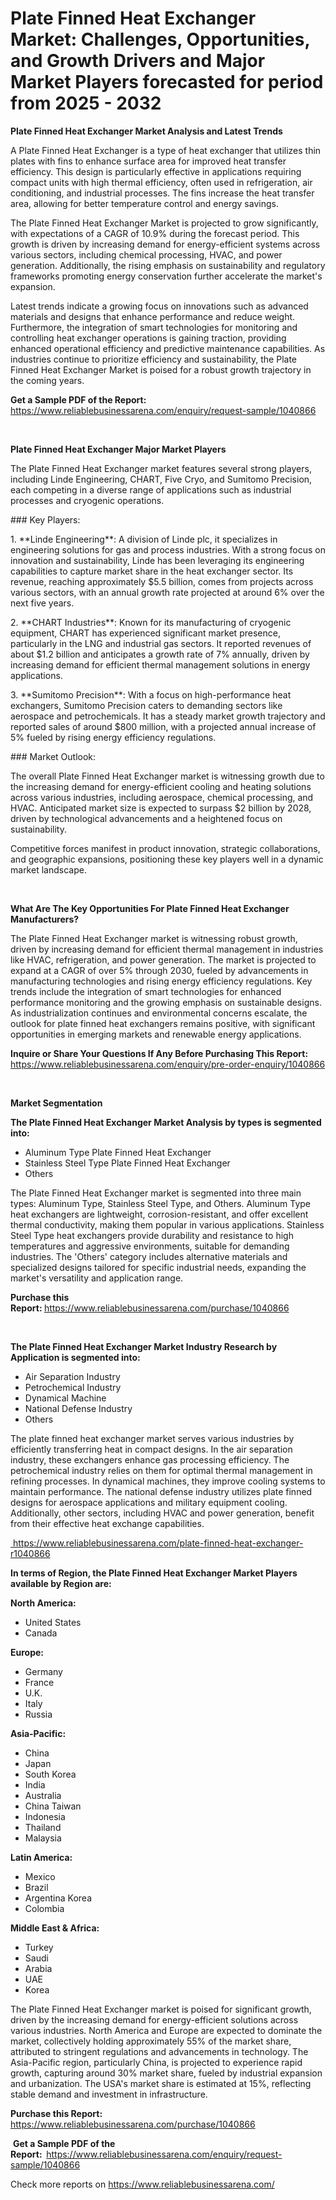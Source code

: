 <p><h1>Plate Finned Heat Exchanger Market: Challenges, Opportunities, and Growth Drivers and Major Market Players forecasted for period from 2025 - 2032</h1></p><p><strong>Plate Finned Heat Exchanger Market Analysis and Latest Trends</strong></p>
<p><p>A Plate Finned Heat Exchanger is a type of heat exchanger that utilizes thin plates with fins to enhance surface area for improved heat transfer efficiency. This design is particularly effective in applications requiring compact units with high thermal efficiency, often used in refrigeration, air conditioning, and industrial processes. The fins increase the heat transfer area, allowing for better temperature control and energy savings.</p><p>The Plate Finned Heat Exchanger Market is projected to grow significantly, with expectations of a CAGR of 10.9% during the forecast period. This growth is driven by increasing demand for energy-efficient systems across various sectors, including chemical processing, HVAC, and power generation. Additionally, the rising emphasis on sustainability and regulatory frameworks promoting energy conservation further accelerate the market's expansion. </p><p>Latest trends indicate a growing focus on innovations such as advanced materials and designs that enhance performance and reduce weight. Furthermore, the integration of smart technologies for monitoring and controlling heat exchanger operations is gaining traction, providing enhanced operational efficiency and predictive maintenance capabilities. As industries continue to prioritize efficiency and sustainability, the Plate Finned Heat Exchanger Market is poised for a robust growth trajectory in the coming years.</p></p>
<p><strong>Get a Sample PDF of the Report:&nbsp;</strong> <a href="https://www.reliablebusinessarena.com/enquiry/request-sample/1040866?utm_campaign=2530&utm_medium=2&utm_source=Github&utm_content=ia&utm_term=22022025&utm_id=plate-finned-heat-exchanger">https://www.reliablebusinessarena.com/enquiry/request-sample/1040866</a></p>
<p>&nbsp;</p>
<p><strong>Plate Finned Heat Exchanger Major Market Players</strong></p>
<p><p>The Plate Finned Heat Exchanger market features several strong players, including Linde Engineering, CHART, Five Cryo, and Sumitomo Precision, each competing in a diverse range of applications such as industrial processes and cryogenic operations.</p><p>### Key Players:</p><p>1. **Linde Engineering**: A division of Linde plc, it specializes in engineering solutions for gas and process industries. With a strong focus on innovation and sustainability, Linde has been leveraging its engineering capabilities to capture market share in the heat exchanger sector. Its revenue, reaching approximately $5.5 billion, comes from projects across various sectors, with an annual growth rate projected at around 6% over the next five years.</p><p>2. **CHART Industries**: Known for its manufacturing of cryogenic equipment, CHART has experienced significant market presence, particularly in the LNG and industrial gas sectors. It reported revenues of about $1.2 billion and anticipates a growth rate of 7% annually, driven by increasing demand for efficient thermal management solutions in energy applications.</p><p>3. **Sumitomo Precision**: With a focus on high-performance heat exchangers, Sumitomo Precision caters to demanding sectors like aerospace and petrochemicals. It has a steady market growth trajectory and reported sales of around $800 million, with a projected annual increase of 5% fueled by rising energy efficiency regulations.</p><p>### Market Outlook:</p><p>The overall Plate Finned Heat Exchanger market is witnessing growth due to the increasing demand for energy-efficient cooling and heating solutions across various industries, including aerospace, chemical processing, and HVAC. Anticipated market size is expected to surpass $2 billion by 2028, driven by technological advancements and a heightened focus on sustainability.</p><p>Competitive forces manifest in product innovation, strategic collaborations, and geographic expansions, positioning these key players well in a dynamic market landscape.</p></p>
<p>&nbsp;</p>
<p><strong>What Are The Key Opportunities For Plate Finned Heat Exchanger Manufacturers?</strong></p>
<p><p>The Plate Finned Heat Exchanger market is witnessing robust growth, driven by increasing demand for efficient thermal management in industries like HVAC, refrigeration, and power generation. The market is projected to expand at a CAGR of over 5% through 2030, fueled by advancements in manufacturing technologies and rising energy efficiency regulations. Key trends include the integration of smart technologies for enhanced performance monitoring and the growing emphasis on sustainable designs. As industrialization continues and environmental concerns escalate, the outlook for plate finned heat exchangers remains positive, with significant opportunities in emerging markets and renewable energy applications.</p></p>
<p><strong>Inquire or Share Your Questions If Any Before Purchasing This Report:</strong> <a href="https://www.reliablebusinessarena.com/enquiry/pre-order-enquiry/1040866?utm_campaign=2530&utm_medium=2&utm_source=Github&utm_content=ia&utm_term=22022025&utm_id=plate-finned-heat-exchanger">https://www.reliablebusinessarena.com/enquiry/pre-order-enquiry/1040866</a></p>
<p>&nbsp;</p>
<p><strong>Market Segmentation</strong></p>
<p><strong>The Plate Finned Heat Exchanger Market Analysis by types is segmented into:</strong></p>
<p><ul><li>Aluminum Type Plate Finned Heat Exchanger</li><li>Stainless Steel Type Plate Finned Heat Exchanger</li><li>Others</li></ul></p>
<p><p>The Plate Finned Heat Exchanger market is segmented into three main types: Aluminum Type, Stainless Steel Type, and Others. Aluminum Type heat exchangers are lightweight, corrosion-resistant, and offer excellent thermal conductivity, making them popular in various applications. Stainless Steel Type heat exchangers provide durability and resistance to high temperatures and aggressive environments, suitable for demanding industries. The 'Others' category includes alternative materials and specialized designs tailored for specific industrial needs, expanding the market's versatility and application range.</p></p>
<p><strong>Purchase this Report:&nbsp;</strong><a href="https://www.reliablebusinessarena.com/purchase/1040866?utm_campaign=2530&utm_medium=2&utm_source=Github&utm_content=ia&utm_term=22022025&utm_id=plate-finned-heat-exchanger">https://www.reliablebusinessarena.com/purchase/1040866</a></p>
<p>&nbsp;</p>
<p><strong>The Plate Finned Heat Exchanger Market Industry Research by Application is segmented into:</strong></p>
<p><ul><li>Air Separation Industry</li><li>Petrochemical Industry</li><li>Dynamical Machine</li><li>National Defense Industry</li><li>Others</li></ul></p>
<p><p>The plate finned heat exchanger market serves various industries by efficiently transferring heat in compact designs. In the air separation industry, these exchangers enhance gas processing efficiency. The petrochemical industry relies on them for optimal thermal management in refining processes. In dynamical machines, they improve cooling systems to maintain performance. The national defense industry utilizes plate finned designs for aerospace applications and military equipment cooling. Additionally, other sectors, including HVAC and power generation, benefit from their effective heat exchange capabilities.</p></p>
<p><a href="https://www.reliablebusinessarena.com/plate-finned-heat-exchanger-r1040866?utm_campaign=2530&utm_medium=2&utm_source=Github&utm_content=ia&utm_term=22022025&utm_id=plate-finned-heat-exchanger">&nbsp;https://www.reliablebusinessarena.com/plate-finned-heat-exchanger-r1040866</a></p>
<p><strong>In terms of Region, the Plate Finned Heat Exchanger Market Players available by Region are:</strong></p>
<p>
    <p> <strong> North America: </strong>
        <ul>
            <li>United States</li>
            <li>Canada</li>
        </ul>
        </p> 
    <p> <strong> Europe: </strong>
        <ul>
            <li>Germany</li>
            <li>France</li>
            <li>U.K.</li>
            <li>Italy</li>
            <li>Russia</li>
        </ul>
        </p> 
    <p> <strong> Asia-Pacific: </strong>
        <ul>
            <li>China</li>
            <li>Japan</li>
            <li>South Korea</li>
            <li>India</li>
            <li>Australia</li>
            <li>China Taiwan</li>
            <li>Indonesia</li>
            <li>Thailand</li>
            <li>Malaysia</li>
        </ul>
        </p> 
    <p> <strong> Latin America: </strong>
        <ul>
            <li>Mexico</li>
            <li>Brazil</li>
            <li>Argentina Korea</li>
            <li>Colombia</li>
        </ul>
        </p> 
    <p> <strong> Middle East & Africa: </strong>
        <ul>
            <li>Turkey</li>
            <li>Saudi</li>
            <li>Arabia</li>
            <li>UAE</li>
            <li>Korea</li>
        </ul>
    </p>
    </p>
<p><p>The Plate Finned Heat Exchanger market is poised for significant growth, driven by the increasing demand for energy-efficient solutions across various industries. North America and Europe are expected to dominate the market, collectively holding approximately 55% of the market share, attributed to stringent regulations and advancements in technology. The Asia-Pacific region, particularly China, is projected to experience rapid growth, capturing around 30% market share, fueled by industrial expansion and urbanization. The USA's market share is estimated at 15%, reflecting stable demand and investment in infrastructure.</p></p>
<p><strong>Purchase this Report: </strong><a href="https://www.reliablebusinessarena.com/purchase/1040866?utm_campaign=2530&utm_medium=2&utm_source=Github&utm_content=ia&utm_term=22022025&utm_id=plate-finned-heat-exchanger">https://www.reliablebusinessarena.com/purchase/1040866</a></p>
<p>&nbsp;<strong>Get a Sample PDF of the Report:&nbsp;&nbsp;</strong><a href="https://www.reliablebusinessarena.com/enquiry/request-sample/1040866?utm_campaign=2530&utm_medium=2&utm_source=Github&utm_content=ia&utm_term=22022025&utm_id=plate-finned-heat-exchanger">https://www.reliablebusinessarena.com/enquiry/request-sample/1040866</a></p>
<p><strong></strong></p>
<p>Check more reports on <a href="https://www.reliablebusinessarena.com/?utm_campaign=2530&utm_medium=2&utm_source=Github&utm_content=ia&utm_term=22022025&utm_id=plate-finned-heat-exchanger">https://www.reliablebusinessarena.com/</a></p>